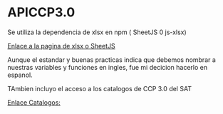 # APICCP3.0

Se utiliza la dependencia de xlsx en npm ( SheetJS 0 js-xlsx)

[Enlace a la pagina de xlsx o SheetJS](https://www.npmjs.com/package/xlsx)

Aunque el estandar y buenas practicas indica que debemos nombrar a nuestras variables y funciones en ingles,
fue mi decicion hacerlo en espanol.

TAmbien incluyo el acceso a los catalogos de CCP 3.0 del SAT

[Enlace Catalogos: ](http://omawww.sat.gob.mx/tramitesyservicios/Paginas/complemento_carta_porte.htm)
